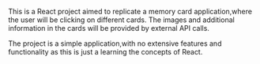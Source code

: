 This is a React project aimed to replicate a memory card application,where the user will be clicking on different cards. The images and additional information in the cards will be provided by external API calls.

The project is a simple application,with no extensive features and functionality as this is just a learning the concepts of React.
